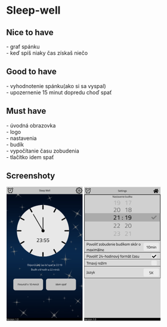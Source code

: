 <h1>Sleep-well</h1>





<h2>Nice to have</h2>
- graf spánku<br>
- keď spíš niaky čas získaš niečo
<h2>Good to have</h2>
- vyhodnotenie spánku(ako si sa vyspal)<br>
- upozernenie 15 minut dopredu choď spať
<h2>Must have</h2>
- úvodná obrazovka<br>
- logo<br>
- nastavenia<br>
- budík<br>
- vypočítanie času zobudenia<br>
- tlačítko idem spať
<h2>Screenshoty</h2>
<div class="align-center">
<img src="https://github.com/Ondrejmuran4691/Sleep-well/blob/main/Capture.PNG" alt="obrazok" width="205" height="360">
<img src="https://github.com/Ondrejmuran4691/Sleep-well/blob/main/Capturesss.PNG" alt="obrazok" width="205" height="360">
</div>
